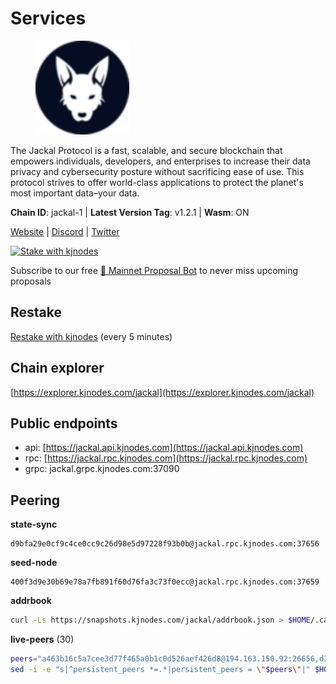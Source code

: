 # Services

<figure><img src="https://raw.githubusercontent.com/kj89/cosmos-images/main/logos/jackal.png" width="150" alt=""><figcaption></figcaption></figure>

The Jackal Protocol is a fast, scalable, and secure blockchain that empowers  individuals, developers, and enterprises to increase their data privacy and  cybersecurity posture without sacrificing ease of use. This protocol strives  to offer world-class applications to protect the planet's most important data–your data.

**Chain ID**: jackal-1 | **Latest Version Tag**: v1.2.1 | **Wasm**: ON

[Website](https://jackalprotocol.com) | [Discord](https://discord.com/invite/5GKym3p6rj) | [Twitter](https://twitter.com/Jackal_Protocol)

[![Stake with kjnodes](https://i.ibb.co/cr44Q8j/button-stake-with-kjnodes.png)](https://restake.app/jackal/jklvaloper1tr3wm3mdkz0tda6t7vavqnn7fe2g4un0f67xmt)

Subscribe to our free [🤖 Mainnet Proposal Bot](https://t.me/kjnodes_proposal_bot) to never miss upcoming proposals

## Restake

[Restake with kjnodes](https://restake.app/jackal/jklvaloper1tr3wm3mdkz0tda6t7vavqnn7fe2g4un0f67xmt) (every 5 minutes)
## Chain explorer
[https://explorer.kjnodes.com/jackal](https://explorer.kjnodes.com/jackal)

## Public endpoints

* api: [https://jackal.api.kjnodes.com](https://jackal.api.kjnodes.com)
* rpc: [https://jackal.rpc.kjnodes.com](https://jackal.rpc.kjnodes.com)
* grpc: jackal.grpc.kjnodes.com:37090

## Peering

**state-sync**

```text
d9bfa29e0cf9c4ce0cc9c26d98e5d97228f93b0b@jackal.rpc.kjnodes.com:37656
```

**seed-node**

```text
400f3d9e30b69e78a7fb891f60d76fa3c73f0ecc@jackal.rpc.kjnodes.com:37659
```

**addrbook**
```bash
curl -Ls https://snapshots.kjnodes.com/jackal/addrbook.json > $HOME/.canine/config/addrbook.json
```

**live-peers** (30)
```bash
peers="a463b16c5a7cee3d77f465a0b1c0d526aef426d8@194.163.150.92:26656,d39fecbc409541de13fa644d90066d4dabe08262@95.165.89.222:24475,0faa7f1099de2e02deebe09fcb52863056333265@144.202.72.17:26616,d9bfa29e0cf9c4ce0cc9c26d98e5d97228f93b0b@65.109.88.38:37656,dbbd1e102b9d0cde827cd272205fa3a2886a6b2c@5.9.147.22:21656,d493c77e7023f052221721f32fda81a24ea2c157@149.202.72.186:26638,88130f394f62dc17b1960b5e2f50a0f18a7a7499@88.99.213.25:37656,2a55d2e6cc5fa2dda8a484ab7d00f77f076d237f@141.95.47.216:26656,519f2b648a2a8794ac33b195f39b6d836e09f8f2@131.153.154.13:26656,a2afb42b65da7013eca54778ce01dfb877c2a82a@154.12.227.132:37656,713d202326eedaed41d467b26051aba62727febd@5.9.69.241:26656,af774f532cf4b53528b0c418d01dbec549207841@162.19.84.205:26656,7ec80b61b883b6534f6b405353219a63ee7ed348@65.109.24.188:17556,7c85c0aa43e8027b424cb356554a4ccc801a968d@198.244.212.27:26656,55bbee79c024a5032222ee4cac0d932c4033c63a@142.132.209.97:26656,f3b96273f3b1a7d2594851badd4302f16db81cfa@23.29.55.92:26656,976d837d399c0914cca7ba81fcd554b1f3d7a7bd@206.172.224.141:26656,26b6255375a592c3b0664bd474a6975f468c3785@88.99.164.158:11126,dd3cab79ffae0aed4f519503b66e9403c69eeb14@85.237.193.101:25565,dafc75e9a59cf03e2eb166c2e48fd88be01369a3@146.59.71.71:26656,173c43436e2287f3660c344a5fd2386da4a61968@65.109.92.241:11126,fc905fe58d36875a833202ce53759d0ae6c11435@141.95.65.26:48656,460cf6a14f3fa0f3882400fbdcb80033105cac79@178.154.241.46:26656,b3f167a06a8691d738de5fff2b3ba65053e0787d@65.21.183.76:26656,68eb09cb9c5a2b136e8c693a48bcb26d9108062f@157.90.2.254:26656,6ea2783ba59a3e54ec963fac41709ddd76218650@192.99.4.20:29656,399068f8371dce4ae5d7cd7da2c965e765e68f4b@65.108.238.102:17556,c34dfc4c0636f9843415ff932eba9c8f6532ad49@142.132.134.181:30605,8be44995ab4eeafcde6e0a9e196c40d483ef6d2a@51.81.155.97:10556,dd7e72f0a71476e51c0a601a40d6fc02a1ae1a95@65.108.6.45:60856"
sed -i -e "s|^persistent_peers *=.*|persistent_peers = \"$peers\"|" $HOME/.canine/config/config.toml
```
